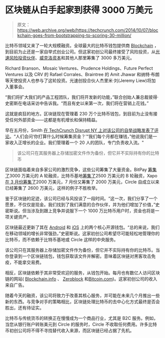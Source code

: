 # 区块链从白手起家到获得 3000 万美元 

> 原文：<https://web.archive.org/web/https://techcrunch.com/2014/10/07/blockchain-goes-from-bootstrapping-to-scoring-30-million/>

比特币领域又来了一轮大规模融资。全球最大的比特币钱包提供商 [Blockchain](https://web.archive.org/web/20221207102757/https://blockchain.com/) ，到目前为止还是一家自举式创业公司。但这家初创公司最终接受了风险投资，从[光速风险投资伙伴](https://web.archive.org/web/20221207102757/http://www.crunchbase.com/organization/lightspeed-venture-partners)、[威克洛资本](https://web.archive.org/web/20221207102757/http://www.crunchbase.com/organization/wicklow-capital)和其他人那里筹集了 3000 多万美元。

Richard Branson、Mosaic Ventures、Prudence Holdings、Future Perfect Ventures 以及 CRV 的 Rafael Corrales、Braintree 的 Amit Jhawar 和纳特·布朗等天使投资人也参与了这轮投资。光速创投合伙人杰里米·刘(Jeremy Liew)将加入董事会。

“我们将扩大我们的产品工程团队，我们将开发新的功能，”联合创始人兼总裁彼得·史密斯在电话采访中告诉我。“而且有史以来第一次，我们将在营销上花钱。”

这就是疯狂的地方。区块链现在管理着 230 万个比特币钱包，到目前为止没有接受任何外部资金——这都是有机增长和保持精益。

早在五月份，Smith [在 TechCrunch Disrupt NY 上对该公司的自举战略发表了评论](https://web.archive.org/web/20221207102757/https://beta.techcrunch.com/2014/05/05/dont-trust-bitcoin-startups-that-centralize-everything/)。“人们会问‘你打算什么时候筹集资金？’“我们每个月都在赚钱，”他说我们是一家收入正增长的企业。我们管理着一个 20 人的团队，专门负责收入流。"

> 该公司只在其服务器上存储加密文件作为备份，但它并不实际持有你的比特币

区块链面临着来自多家公司的激烈竞争，这些公司筹集了大量资金。BitPay [筹集了](https://web.archive.org/web/20221207102757/https://beta.techcrunch.com/2014/05/08/bitpay-index/)3000 万美元的 A 轮融资，比特币基地[筹集了](https://web.archive.org/web/20221207102757/http://www.crunchbase.com/organization/coinbase)2500 万美元的 B 轮融资，Xapo [在 3 月份筹集了](https://web.archive.org/web/20221207102757/http://www.crunchbase.com/organization/xapo)2000 万美元，7 月份又筹集了 2000 万美元，Circle 自成立以来已经筹集了 2600 万美元，这样的例子不胜枚举。

鉴于区块链的足迹，该公司已经与风投谈了一段时间。“这一次，我们分享了一个愿景，不仅仅是现金。我们找到了我们满意的合作伙伴，并为他们增加了价值，”史密斯说。但当涉及到跟上竞争并说服下一个 1000 万比特币用户时，资金也将是一项关键资产。

区块链最近更新了其在 [Android](https://web.archive.org/web/20221207102757/https://beta.techcrunch.com/2014/07/19/blockchain-releases-new-android-wallet-app-to-put-bitcoin-into-everyones-hands/) 和 [iOS](https://web.archive.org/web/20221207102757/https://beta.techcrunch.com/2014/07/19/blockchain-releases-new-android-wallet-app-to-put-bitcoin-into-everyones-hands/) 上的两个核心开源钱包。“总的来说，我们在移动领域的增长非常强劲，”史密斯说。这家初创公司希望尽可能轻松地管理你的比特币，而不依赖于比特币基地或 Circle 这样的中央服务。

该公司只在其服务器上存储加密文件作为备份，但它并不实际持有你的比特币。当你登录到一个区块链钱包，钱包获取该文件并解密。意味着区块链对黑客攻击免疫，不能拿交易费。

相反，区块链依赖于其非常受欢迎的服务，从钱包开始。每月也有数亿人访问区块链的网站( [Blockchain.info](https://web.archive.org/web/20221207102757/https://blockchain.info/) 、 [Zeroblock](https://web.archive.org/web/20221207102757/https://zeroblock.com/) 和[Bitcoin.com](https://web.archive.org/web/20221207102757/http://bitcoin.com/))。这家初创公司的收入来自广告。

随着今天的融资，该公司将致力于改善其核心服务，并可能在未来几个月推出一些新的东西。与竞争对手的策略相比，区块链处理比特币的去中心化方式最终是否会胜出，还有待证实。

比特币与传统货币的转换正在慢慢成为一个商品行业，尤其是 B2C 服务。例如，当您从银行账户转账美元到 Circle 的服务时，Circle 不收取任何费用。许多比特币初创公司将不得不寻找替代收入来源，而区块链已经占据了先机。